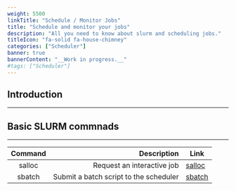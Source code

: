 ```yaml
---
weight: 5500
linkTitle: "Schedule / Monitor Jobs"
title: "Schedule and monitor your jobs"
description: "All you need to know about slurm and scheduling jobs."
titleIcon: "fa-solid fa-house-chimney"
categories: ["Scheduler"]
banner: true
bannerContent: "__Work in progress.__"
#tags: ["Scheduler"]
---
```


## Introduction
---

## Basic SLURM commnads
---

| Command   | Description | Link |
| :-----:   | ----------: | --------------------- |
| salloc    | Request an interactive job             | [salloc](https://slurm.schedmd.com/salloc.html) |
| sbatch    | Submit a batch script to the scheduler | [sbatch](https://slurm.schedmd.com/sbatch.html) |


<!--
Command 	Description

sbatch  Submit a batch script to Slurm
squeue  Display the jobs in the scheduling queues, one job per line
srun    Launch one or more tasks of an application across requested resources
scancel         Cancel a job or job step or signal a running job or job step
sattach 	Attach to I/O streams of all the tasks running on a Slurm job
sinfo   Display node partition (queue) summary information
sreport         Generate canned reports from job accounting data and machine utilization statistics
sshare  Display the shares and usage for each charge account and user
sdiag 	Display scheduling statistics and timing parameters
smap 	A curses-based tool for displaying jobs, partitions and reservations
sprio 	Display the factors that comprise a job's scheduling priority
stat 	Display process statistics of a running job step
sview 	A graphical tool for displaying jobs, partitions and reservations


## SLURM examples
---

### Serial job
---

### OpenMP job
---

### MPI job
---

### Hybrid job: OpenMP + MPI
---

### GPU job
---

## Submit jobs
---

## Monitor jobs
---

## Usage reporting
---
-->

<!-- {{< treeview display="tree" />}} -->

<!-- Changes and update:
* 
*
*
-->
